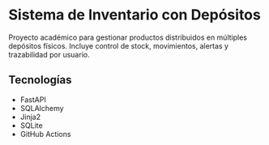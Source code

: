 # Sistema de Inventario con Depósitos

Proyecto académico para gestionar productos distribuidos en múltiples depósitos físicos. Incluye control de stock, movimientos, alertas y trazabilidad por usuario.

## Tecnologías

- FastAPI
- SQLAlchemy
- Jinja2
- SQLite
- GitHub Actions